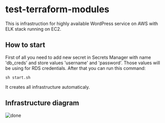 # test-terraform-modules
This is infrastruction for highly available WordPress service on AWS with ELK stack running on EC2.

## How to start
First of all you need to add new secret in Secrets Manager with name 'db_creds' and store values 'username' and 'password'. Those values will be using for RDS credentials. After that you can run this command:

```sh start.sh```

It creates all infrastructure automaticaly.


## Infrastructure diagram

![done](https://user-images.githubusercontent.com/37243126/228896222-38328654-ccc5-4ad4-ac0b-ed5544c86349.jpg)
